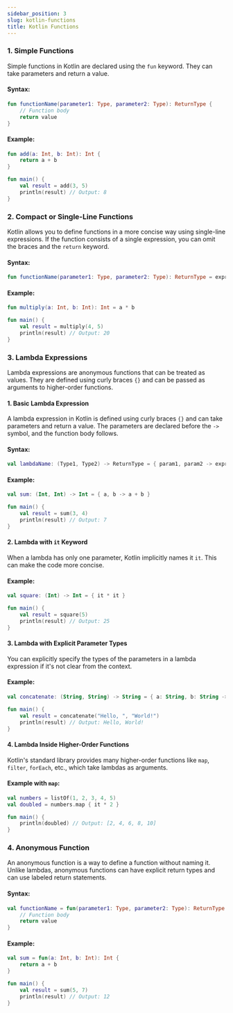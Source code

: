 ```yaml
---
sidebar_position: 3
slug: kotlin-functions
title: Kotlin Functions
---
```


### 1. Simple Functions

Simple functions in Kotlin are declared using the `fun` keyword. They can take parameters and return a value.

#### **Syntax**:
```kotlin
fun functionName(parameter1: Type, parameter2: Type): ReturnType {
    // Function body
    return value
}
```

#### **Example**:
```kotlin
fun add(a: Int, b: Int): Int {
    return a + b
}

fun main() {
    val result = add(3, 5)
    println(result) // Output: 8
}
```

### 2. Compact or Single-Line Functions

Kotlin allows you to define functions in a more concise way using single-line expressions. If the function consists of a single expression, you can omit the braces and the `return` keyword.

#### **Syntax**:
```kotlin
fun functionName(parameter1: Type, parameter2: Type): ReturnType = expression
```

#### **Example**:
```kotlin
fun multiply(a: Int, b: Int): Int = a * b

fun main() {
    val result = multiply(4, 5)
    println(result) // Output: 20
}
```

### 3. Lambda Expressions

Lambda expressions are anonymous functions that can be treated as values. They are defined using curly braces `{}` and can be passed as arguments to higher-order functions.

#### 1. Basic Lambda Expression

A lambda expression in Kotlin is defined using curly braces `{}` and can take parameters and return a value. The parameters are declared before the `->` symbol, and the function body follows.

#### **Syntax**:
```kotlin
val lambdaName: (Type1, Type2) -> ReturnType = { param1, param2 -> expression }
```

#### **Example**:
```kotlin
val sum: (Int, Int) -> Int = { a, b -> a + b }

fun main() {
    val result = sum(3, 4)
    println(result) // Output: 7
}
```

#### 2. Lambda with `it` Keyword

When a lambda has only one parameter, Kotlin implicitly names it `it`. This can make the code more concise.

#### **Example**:
```kotlin
val square: (Int) -> Int = { it * it }

fun main() {
    val result = square(5)
    println(result) // Output: 25
}
```

#### 3. Lambda with Explicit Parameter Types

You can explicitly specify the types of the parameters in a lambda expression if it's not clear from the context.

#### **Example**:
```kotlin
val concatenate: (String, String) -> String = { a: String, b: String -> a + b }

fun main() {
    val result = concatenate("Hello, ", "World!")
    println(result) // Output: Hello, World!
}
```

#### 4. Lambda Inside Higher-Order Functions

Kotlin's standard library provides many higher-order functions like `map`, `filter`, `forEach`, etc., which take lambdas as arguments.

#### **Example with `map`**:
```kotlin
val numbers = listOf(1, 2, 3, 4, 5)
val doubled = numbers.map { it * 2 }

fun main() {
    println(doubled) // Output: [2, 4, 6, 8, 10]
}
```


### 4. Anonymous Function

An anonymous function is a way to define a function without naming it. Unlike lambdas, anonymous functions can have explicit return types and can use labeled return statements.

#### **Syntax**:
```kotlin
val functionName = fun(parameter1: Type, parameter2: Type): ReturnType {
    // Function body
    return value
}
```

#### **Example**:
```kotlin
val sum = fun(a: Int, b: Int): Int {
    return a + b
}

fun main() {
    val result = sum(5, 7)
    println(result) // Output: 12
}
```



